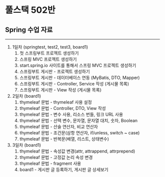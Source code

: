 # 풀스택 502반
## Spring 수업 자료

---

1. 1일차 (springtest, test2, test3, board1)
	1. 첫 스프링부트 프로젝트 생성하기
	2. 스프링 MVC 프로젝트 생성하기
	3. start.spring.io 사이트를 통해서 스프링 MVC 프로젝트 생성하기
	4. 스프링부트 게시판 - 프로젝트 생성하기
	5. 스프링부트 게시판 - 데이터베이스 연동 (MyBatis, DTO, Mapper)
	6. 스프링부트 게시판 - Controller, Service 작성 (게시물 목록)
	7. 스프링부트 게시판 - View 작성 (게시물 목록)
2. 2일차 (board1)
	1. thymeleaf 문법 - thymeleaf 사용 설정
	2. thymeleaf 문법 - Controller, DTO, View 작성
	3. thymeleaf 문법 - 변수 사용, 리소스 번들, 링크 URL 사용
	4. thymeleaf 문법 - 선택 변수, 문자열, 문자열 대치, 숫자, Boolean
	5. thymeleaf 문법 - 산술 연산자, 비교 연산자
	6. thymeleaf 문법 - 조건문(삼항 연산자, if/unless, switch ~ case)
	7. thymeleaf 문법 - 반복문(배열, 리스트, 상태변수)
3. 3일차 (board1)
	1. thymeleaf 문법 - 속성값 변경(attr, attrappend, attrprepend)
	2. thymeleaf 문법 - 고정값 논리 속성 변경
	3. thymeleaf 문법 - fragment 사용
	4. board1 - 게시판 글 등록하기, 게시판 글 상세보기